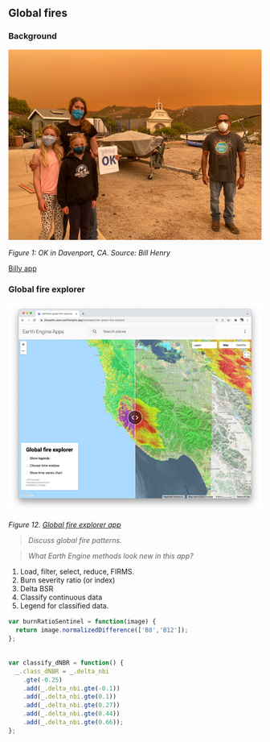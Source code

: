 ## Global fires  

### Background  

![OK](images/rwh-fire02.jpg)

_Figure 1: OK in Davenport, CA. Source: Bill Henry_

[Billy app](https://jhowarth.users.earthengine.app/view/billy-app)

### Global fire explorer

![Global fires](images/global_fires.jpg)  

_Figure 12. [Global fire explorer app](https://jhowarth.users.earthengine.app/view/eeprimer-global-fire-explorer)_

> _Discuss global fire patterns._  

> _What Earth Engine methods look new in this app?_  


1. Load, filter, select, reduce, FIRMS.  
2. Burn severity ratio (or index)  
3. Delta BSR  
4. Classify continuous data  
5. Legend for classified data. 


```js
var burnRatioSentinel = function(image) {
  return image.normalizedDifference(['B8','B12']);
};
```

```js

var classify_dNBR = function() {
  _.class_dNBR = _.delta_nbi
    .gte(-0.25)
    .add(_.delta_nbi.gte(-0.1))
    .add(_.delta_nbi.gte(0.1))
    .add(_.delta_nbi.gte(0.27))
    .add(_.delta_nbi.gte(0.44))
    .add(_.delta_nbi.gte(0.66));
};
```
